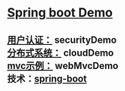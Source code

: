 # [Spring boot Demo](https://github.com/shuchun/bootExample)  

[用户认证：](https://github.com/shuchun/bootExample/tree/master/securityExample) securityDemo   
[分布式系统：](https://github.com/shuchun/bootExample/tree/master/cloudDemo) cloudDemo     
[mvc示例：](https://github.com/shuchun/bootExample/tree/master/webmvcDemo) webMvcDemo            
技术：[spring-boot](http://projects.spring.io/spring-boot/)  
----  